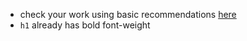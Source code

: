 - check your work using basic recommendations [here](https://github.com/mate-academy/layout_colored-blocks/blob/master/checklist.md)
- `h1` already has bold font-weight
